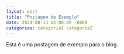 ```yaml
---
layout: post
title: "Postagem de Exemplo"
date: 2024-08-13 12:00:00 -0000
categories: categoria1 categoria2
---
```


Esta é uma postagem de exemplo para o blog.

